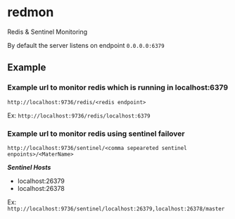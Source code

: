 # redmon
Redis & Sentinel  Monitoring

By default the server listens on endpoint `0.0.0.0:6379`

## Example


### Example url to monitor redis which is running in localhost:6379
`http://localhost:9736/redis/<redis endpoint>`

Ex:
`http://localhost:9736/redis/localhost:6379`



### Example url to monitor redis using sentinel failover
`http://localhost:9736/sentinel/<comma sepeareted sentinel enpoints>/<MaterName>`

***Sentinel Hosts***
* localhost:26379
* localhost:26378

Ex:
`http://localhost:9736/sentinel/localhost:26379,localhost:26378/master`


